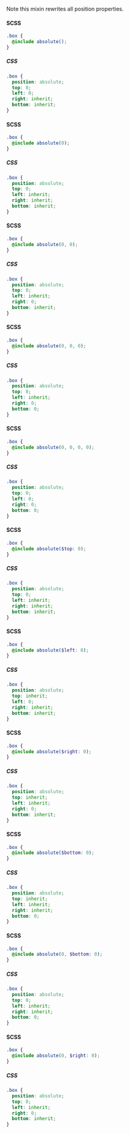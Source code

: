 Note this mixin rewrites all position properties.

#### SCSS
```scss
.box {
  @include absolute();
}
```

##### CSS
```css
.box {
  position: absolute;
  top: 0;
  left: 0;
  right: inherit;
  bottom: inherit;
}
```

#### SCSS
```scss
.box {
  @include absolute(0);
}
```

##### CSS
```css
.box {
  position: absolute;
  top: 0;
  left: inherit;
  right: inherit;
  bottom: inherit;
}
```

#### SCSS
```scss
.box {
  @include absolute(0, 0);
}
```

##### CSS
```css
.box {
  position: absolute;
  top: 0;
  left: inherit;
  right: 0;
  bottom: inherit;
}
```

#### SCSS
```scss
.box {
  @include absolute(0, 0, 0);
}
```

##### CSS
```css
.box {
  position: absolute;
  top: 0;
  left: inherit;
  right: 0;
  bottom: 0;
}
```

#### SCSS
```scss
.box {
  @include absolute(0, 0, 0, 0);
}
```

##### CSS
```css
.box {
  position: absolute;
  top: 0;
  left: 0;
  right: 0;
  bottom: 0;
}
```

#### SCSS
```scss
.box {
  @include absolute($top: 0);
}
```

##### CSS
```css
.box {
  position: absolute;
  top: 0;
  left: inherit;
  right: inherit;
  bottom: inherit;
}
```

#### SCSS
```scss
.box {
  @include absolute($left: 0);
}
```

##### CSS
```css
.box {
  position: absolute;
  top: inherit;
  left: 0;
  right: inherit;
  bottom: inherit;
}
```

#### SCSS
```scss
.box {
  @include absolute($right: 0);
}
```

##### CSS
```css
.box {
  position: absolute;
  top: inherit;
  left: inherit;
  right: 0;
  bottom: inherit;
}
```

#### SCSS
```scss
.box {
  @include absolute($bottom: 0);
}
```

##### CSS
```css
.box {
  position: absolute;
  top: inherit;
  left: inherit;
  right: inherit;
  bottom: 0;
}
```

#### SCSS
```scss
.box {
  @include absolute(0, $bottom: 0);
}
```

##### CSS
```css
.box {
  position: absolute;
  top: 0;
  left: inherit;
  right: inherit;
  bottom: 0;
}
```

#### SCSS
```scss
.box {
  @include absolute(0, $right: 0);
}
```

##### CSS
```css
.box {
  position: absolute;
  top: 0;
  left: inherit;
  right: 0;
  bottom: inherit;
}
```
